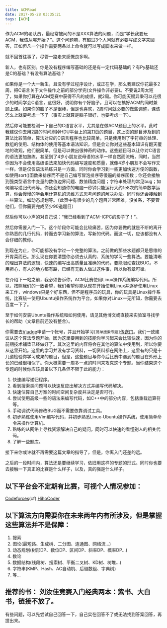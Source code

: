 ```yaml
---
title: ACMRoad
date: 2017-05-28 03:35:21
tags: [ACM]
---
```


作为ACM的老队员，最经常被问的不是XXX算法的问题，而是“学长我要玩ACM，我该从哪开始？”。这个问题嘛，有超过3个人问就有必要写成文字来回答，正如但凡一个操作需要两条以上命令就可以写成脚本来做一样。

就不回首往事了，尽管一路走来感慨良多啊。

新人，也有区别。你是没有程序编写基础的还是有一定代码基础的？有Py基础还是C的基础？有没有算法基础？

如果你是一个大一新生，且没有学过程序设计，或正在学，那么我建议你花最多2周，把C语言关于文件操作之前的部分学完(文件操作非必要)。不要说2周太短了，如果你打算在ACM竞赛中获得不凡的成绩，就2周。你可能天赋异秉可以花很少的时间学会C语言，这很好，说明你有个好脑子，且可以在搞好ACM的同时兼顾上课。如果你的脑子不是很棒，但是也喜欢，2周时间就必要的做些调整，课该怎么上就要考虑一下了（事实上就算是脑子很好，也要考虑一下）。

然后你可能要检测一下自己的C语言水平，尤其是在做ACM题目上的水平。此时我建议你去用2周的时间刷掉HDU平台上的[第11页](http://acm.hdu.edu.cn/listproblem.php?vol=11)的题目，这上面的题目涉及到的算法比较简单，算法对应的C语言程序也比较简单，只是使用到了字符串的处理、数组的使用、结构体的使用等基本语法知识，但是会让你对这些基本知识有翻天覆地的改观，他们很简单，但是可以做出很神奇的动作。这些题目可以让你对C语言的语法更加熟练，甚至到了4岁小朋友说母语的水平一样自然而流畅，同时，当然你因为不会使用高级语法来加快代码编写速度和质量，就像4岁小朋友不会写作文一样。但是仅仅语法熟练只是一方面，同时你会学习到一些更加快速方便的函数，如使用sort()函数来排序而不是自己编写冒泡排序等傻逼的排序函数；你还会接触到强类型语言中变量的数值边界问题、数值精度问题；字符串处理的常见bug；如何编写递归代码等。你还会知道你的电脑一秒钟只能运行大约1e8次的简单数学运算，你会慢慢的学会用计算机的思维方式思考问题的解决办法。同时你还会接触到一些算法，如动态规划等。（此页中有很少的几个题目非常困难，没关系，不要管他们，但你需要完成至少90道题目）

然后你可以小声的对自己说：“我已经看到了ACM-ICPC的影子了！”。

然后你需要入门一下。这个阶段你可能会比较痛苦，因为你要做的就是不断的离开你熟悉的几行代码，转而去学习新的算法，写新的代码。而这一切，应该都没有人会仔细的教你。

到现在为止，你可能都没有学过一个完整的算法。之前做的那些水题都只是思维的开胃菜而已。那么现在你要清楚你必须去认真的、系统的学习一些算法。要能清晰的理出算法的逻辑，快速的编写出高质量且准确的代码，要能眼动查找BUG。不用担心，有人的地方都有路，已经有无数人做过这件事，所以你有章可循。

在介绍下一站之前，我必须告诉你，ACM比赛使用Linux操作系统编写代码。所以，按照我们的一致希望，我们希望你能从现在开始使用Linux并逐步使用Linux来工作，windows只是个好东西，但不是程序员的玩具，你的玩具是Linux操作系统，比赛统一使用Ubuntu操作系统作为平台，如果你对Linux一无所知，你需要去百度一下了。

至于如何安装Ubuntu操作系统和如何使用，请见其他博文或直接来实验室寻找学长的帮助（文章目前还没有整合）。

你需要去[Vjudge](http://vjudge.net)申请一个帐号，并且开始学习`[简单搜索专题]`[传送门](http://vjudge.net/contest/65959)。我们一致建议从这个算法专题开始，因为这里要用到的技能你学习起来会比较快速，因为你的前期技术铺垫已经做好了。其次这里的内容将会在其他的算法中使用到，所以你要从这里开始。这里的学习并没有学习资料，一切资料都在网络上，这里有的只是十几道检验你学习成果的题目，但是，这些题目与你今后比赛中遇到的题目在外形上长的已经很相似了。你大概需要一周多一点的时间来攻克这个专题。当你结束这个专题的时候你应该具备以下几条但不限于此的能力：

1. 快速编写递归程序。
2. 看到搜索类问题可以快速反应出解决方式并编写代码解决。
3. 快速估算自己方案的时间空间复杂度并决定是否可行。
4. 尝试使用高级一些的语法来编写代码，如C++中的部分内容，包括重载运算符等。
5. 手动调试代码修改BUG而不需要依靠调试工具。
6. 初步熟练使用Vim编写代码，并初步熟悉Linux-Ubuntu操作系统，使用简单命令来操作计算机。
7. 熟练的从网络上寻找资源解决自己的疑问，同时可以快速的看懂别人的相关代码。
8. 了解一些题库。

接下来你或许就不再需要这篇文章的指导了，但是，你离入门还差的远。

之后的一段时间内，算法还是要继续学习，依旧用这样的专题的形式。同时你也要去接触一下真正的比赛是什么样子，以及，真的强是什么样子。

## 以下平台会不定期有比赛，可视个人情况参加：

[Codeforces](http://codeforces.com)(cf)
[HihoCoder](http://hihocoder.com)

## 以下算法方向需要你在未来两年内有所涉及，但是掌握这些算法并不是保障：

1. 搜索
2. 图论(最短路、生成树、二分图、连通图、网络流...)
3. 动态规划(树形DP、数位DP、区间DP、斜率DP、概率DP...)
4. 数论
5. 数据结构(线段树、搜索树、平衡二叉树、KD树、树堆...)
6. 字符串(KMP、Hash、AC自动机、后缀数组、字典树)
7. 等...


## 推荐的书： 刘汝佳竞赛入门经典两本：紫书、大白书，链接不放了。

有些问题，可以先尝试自己回答一下，自己实在回答不了或无法找到答案回答，再提出来。
